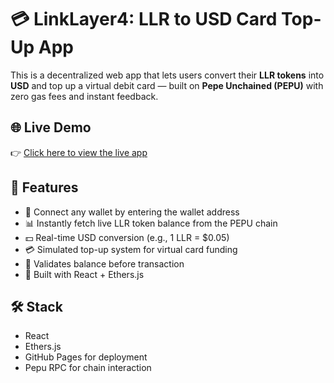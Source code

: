 # 💳 LinkLayer4: LLR to USD Card Top-Up App

This is a decentralized web app that lets users convert their **LLR tokens** into **USD** and top up a virtual debit card — built on **Pepe Unchained (PEPU)** with zero gas fees and instant feedback.

## 🌐 Live Demo

👉 [Click here to view the live app](https://johnlinklayer.github.io/linklayer4)

## 🚀 Features

- 🔗 Connect any wallet by entering the wallet address
- 📊 Instantly fetch live LLR token balance from the PEPU chain
- 💵 Real-time USD conversion (e.g., 1 LLR = $0.05)
- 💳 Simulated top-up system for virtual card funding
- 🔄 Validates balance before transaction
- 🧠 Built with React + Ethers.js

## 🛠️ Stack

- React
- Ethers.js
- GitHub Pages for deployment
- Pepu RPC for chain interaction

##
